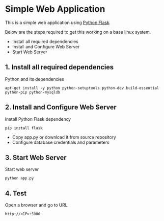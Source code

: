 # Simple Web Application

This is a simple web application using [Python Flask](http://flask.pocoo.org/). 
  
  Below are the steps required to get this working on a base linux system.
  
  - Install all required dependencies
  - Install and Configure Web Server
  - Start Web Server
   
## 1. Install all required dependencies
  
  Python and its dependencies

    apt-get install -y python python-setuptools python-dev build-essential python-pip python-mysqldb

   
## 2. Install and Configure Web Server

Install Python Flask dependency

    pip install flask
 

- Copy app.py or download it from source repository
- Configure database credentials and parameters 

## 3. Start Web Server

Start web server

    python app.py
    
## 4. Test

Open a browser and go to URL

    http://<IP>:5000                          
 
